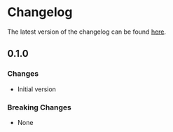 # Changelog

The latest version of the changelog can be found [here](https://github.com/Azure/bicep-registry-modules/blob/main/avm/res/storage/storage-account/table-service/table/CHANGELOG.md).

## 0.1.0

### Changes

- Initial version

### Breaking Changes

- None
